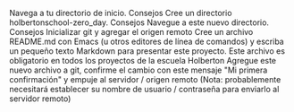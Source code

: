 Navega a tu directorio de inicio. Consejos
Cree un directorio holbertonschool-zero_day. Consejos
Navegue a este nuevo directorio. Consejos
Inicializar git y agregar el origen remoto
Cree un archivo README.md con Emacs (u otros editores de línea de comandos) y escriba un pequeño texto Markdown para presentar este proyecto. Este archivo es obligatorio en todos los proyectos de la escuela Holberton
Agregue este nuevo archivo a git, confirme el cambio con este mensaje "Mi primera confirmación" y empuje al servidor / origen remoto (Nota: probablemente necesitará establecer su nombre de usuario / contraseña para enviarlo al servidor remoto)

